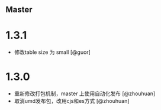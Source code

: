 <!--
// Please add your own contribution below inside the Master section, no need to
// set a version number, that happens during a deploy. Thanks!
//
// These docs are aimed at users rather than danger developers, so please limit technical
// terminology in here.

// Note: if this is your first PR, you'll need to add your URL to the footnotes
//       see the bottom of this file. The list there is sorted, try to follow that.

-->

## Master

<!-- Your comment below this -->
# 1.3.1

- 修改table size 为 small [@guor]

# 1.3.0

- 重新修改打包机制，master 上使用自动化发布 [@zhouhuan]
- 取消umd发布包，改用cjs和es方式 [@zhouhuan]
